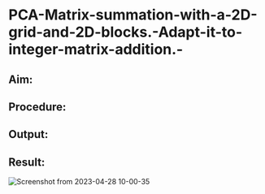 # PCA-Matrix-summation-with-a-2D-grid-and-2D-blocks.-Adapt-it-to-integer-matrix-addition.-

## Aim:

## Procedure:

## Output:

## Result:
![Screenshot from 2023-04-28 10-00-35](https://user-images.githubusercontent.com/94175324/235054649-b04bed3f-77c3-467c-919f-3048ee1e2f09.png)
